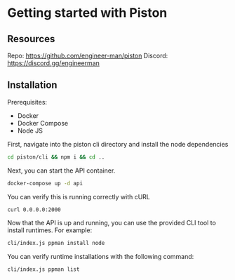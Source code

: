# Getting started with Piston

## Resources

Repo: https://github.com/engineer-man/piston
Discord: https://discord.gg/engineerman

## Installation

Prerequisites:

- Docker
- Docker Compose
- Node JS

First, navigate into the piston cli directory and install the node dependencies

```sh
cd piston/cli && npm i && cd ..
```

Next, you can start the API container.

```sh
docker-compose up -d api
```

You can verify this is running correctly with cURL

```sh
curl 0.0.0.0:2000
```

Now that the API is up and running, you can use the provided CLI tool to install runtimes. For example:

```sh
cli/index.js ppman install node
```

You can verify runtime installations with the following command:

```sh
cli/index.js ppman list
```

